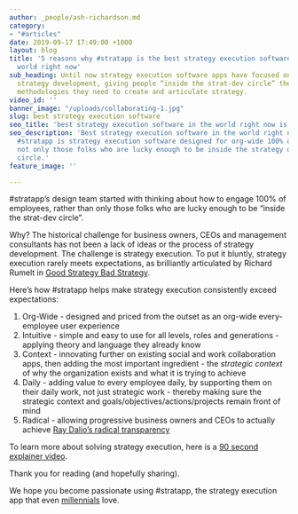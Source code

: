 ```yaml
---
author: _people/ash-richardson.md
category:
- "#articles"
date: 2019-09-17 17:49:00 +1000
layout: blog
title: '5 reasons why #stratapp is the best strategy execution software app in the
  world right now'
sub_heading: Until now strategy execution software apps have focused on ideation and
  strategy development, giving people “inside the strat-dev circle” the tools and
  methodologies they need to create and articulate strategy.
video_id: ''
banner_image: "/uploads/collaborating-1.jpg"
slug: best strategy execution software
seo_title: 'best strategy execution software in the world right now is #stratapp'
seo_description: 'Best strategy execution software in the world right now is #stratapp.
  #stratapp is strategy execution software designed for org-wide 100% of employees,
  not only those folks who are lucky enough to be inside the strategy development
  circle.'
feature_image: ''

---
```

\#stratapp’s design team started with thinking about how to engage 100% of employees, rather than only those folks who are lucky enough to be “inside the strat-dev circle”.

Why? The historical challenge for business owners, CEOs and management consultants has not been a lack of ideas or the process of strategy development. The challenge is strategy execution. To put it bluntly, strategy execution rarely meets expectations, as brilliantly articulated by Richard Rumelt in [Good Strategy Bad Strategy](https://stratapp.ai/good-strategy-bad-strategy-by-richard-rumelt/ "Good Strategy Bad Strategy").

Here’s how #stratapp helps make strategy execution consistently exceed expectations:

1. Org-Wide - designed and priced from the outset as an org-wide every-employee user experience
2. Intuitive - simple and easy to use for all levels, roles and generations - applying theory and language they already know
3. Context - innovating further on existing social and work collaboration apps, then adding the most important ingredient - the _strategic context_ of why the organization exists and what it is trying to achieve
4. Daily - adding value to every employee daily, by supporting them on their daily work, not just strategic work - thereby making sure the strategic context and goals/objectives/actions/projects remain front of mind
5. Radical - allowing progressive business owners and CEOs to actually achieve [Ray Dalio’s radical transparency](https://stratapp.ai/blog/radical-transparency/ "Radical Transparency from Ray Dalio")

To learn more about solving strategy execution, here is a [90 second explainer video](https://stratapp.ai/blog/stratapp-explainer-video/ "#stratapp explainer video").

Thank you for reading (and hopefully sharing).

We hope you become passionate using #stratapp, the strategy execution app that even [millennials](https://stratapp.ai/blog/millennials/ "Millennials vs Y Gen") love.